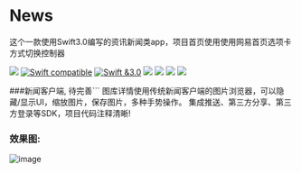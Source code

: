 # News

这个一款使用Swift3.0编写的资讯新闻类app，项目首页使用使用网易首页选项卡方式切换控制器

![](https://camo.githubusercontent.com/f3bc68f8badf9ec1143275e35cba2114910b0522/687474703a2f2f696d672e736869656c64732e696f2f62616467652f6c616e67756167652d73776966742d627269676874677265656e2e7376673f7374796c653d666c6174)
[![Swift compatible](https://img.shields.io/badge/swift-compatible-4BC51D.svg?style=flat)](https://developer.apple.com/swift/)
[![Swift &3.0](https://img.shields.io/badge/Swift-3.0-orange.svg?style=flat)](https://developer.apple.com/swift/)
![](https://img.shields.io/appveyor/ci/gruntjs/grunt.svg)
![](https://img.shields.io/amo/stars/dustman.svg)
![](https://img.shields.io/badge/platform-ios-lightgrey.svg)
![](https://img.shields.io/github/watchers/badges/shields.svg?style=social&label=Watch)

###新闻客户端, 待完善```
图库详情使用传统新闻客户端的图片浏览器，可以隐藏/显示UI，缩放图片，保存图片，多种手势操作。
集成推送、第三方分享、第三方登录等SDK，项目代码注释清晰!

### 效果图: 

![image](http://ww2.sinaimg.cn/large/c3a20316gw1f9qtd83ukqg20ai0j7u0x.gif)


